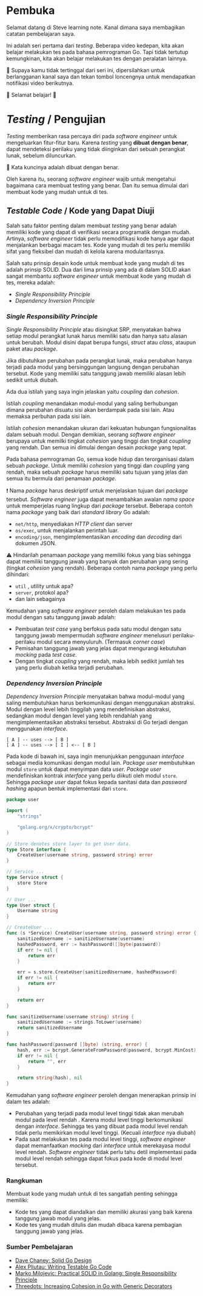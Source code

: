 # Pembuka
Selamat datang di Steve learning note. Kanal dimana saya membagikan catatan pembelajaran saya.

Ini adalah seri pertama dari _testing_.
Beberapa video kedepan, kita akan belajar melakukan tes pada bahasa pemrograman Go.
Tapi tidak tertutup kemungkinan, kita akan belajar melakukan tes dengan peralatan lainnya.

🔔 Supaya kamu tidak tertinggal dari seri ini, dipersilahkan untuk berlangganan kanal saya dan tekan tombol loncengnya untuk mendapatkan notifikasi video berikutnya.

📖 Selamat belajar! 📖

# _Testing_ / Pengujian
_Testing_ memberikan rasa percaya diri pada _software engineer_ untuk mengeluarkan fitur-fitur baru. 
Karena _testing_ yang **dibuat dengan benar**, dapat mendeteksi perilaku yang tidak diinginkan dari sebuah perangkat lunak, sebelum diluncurkan.

🔑 Kata kuncinya adalah dibuat dengan benar.

Oleh karena itu, seorang _software engineer_ wajib untuk mengetahui bagaimana cara membuat testing yang benar.
Dan itu semua dimulai dari membuat kode yang mudah untuk di tes.

## _Testable Code_ / Kode yang Dapat Diuji
Salah satu faktor penting dalam membuat _testing_ yang benar adalah memiliki kode yang dapat di verifikasi secara programatik dengan mudah.
Artinya, _software engineer_ tidak perlu memodifikasi kode hanya agar dapat menjalankan berbagai macam tes. 
Kode yang mudah di tes perlu memiliki sifat yang fleksibel dan mudah di kelola karena modularitasnya.

Salah satu prinsip desain kode untuk membuat kode yang mudah di tes adalah prinsip SOLID.
Dua dari lima prinsip yang ada di dalam SOLID akan sangat membantu _software engineer_ untuk membuat kode yang mudah di tes, mereka adalah:
- _Single Responsibility Principle_
- _Dependency Inversion Principle_

### _Single Responsibility Principle_
_Single Responsibility Principle_ atau disingkat SRP, menyatakan bahwa setiap modul perangkat lunak harus memiliki satu dan hanya satu alasan untuk berubah.
Modul disini dapat berupa fungsi, _struct_ atau _class_, ataupun paket atau _package_.

Jika dibutuhkan perubahan pada perangkat lunak, maka perubahan hanya terjadi pada modul yang bersinggungan langsung dengan perubahan tersebut.
Kode yang memiliki satu tanggung jawab memiliki alasan lebih sedikit untuk diubah.

Ada dua istilah yang saya ingin jelaskan yaitu _coupling_ dan _cohesion_.

Istilah _coupling_ menandakan modul-modul yang saling berhubungan dimana perubahan disuatu sisi akan berdampak pada sisi lain. Atau memaksa perbuhan pada sisi lain.

Istilah _cohesion_ menandakan ukuran dari kekuatan hubungan fungsionalitas dalam sebuah modul.
Dengan demikian, seorang _software engineer_ berupaya untuk memilki tingkat _cohesion_ yang tinggi dan tingkat _coupling_ yang rendah.
Dan semua ini dimulai dengan desain _package_ yang tepat.

Pada bahasa pemrograman Go, semua kode hidup dan terorganisasi dalam sebuah _package_.
Untuk memiliki _cohesion_ yang tinggi dan _coupling_ yang rendah, 
maka sebuah _package_ harus memiliki satu tujuan yang jelas dan semua itu bermula dari penamaan _package_.

❗ Nama _package_ harus deskriptif untuk menjelaskan tujuan dari _package_ tersebut.
_Software engineer_ juga dapat menambahkan awalan _nama space_ untuk memperjelas ruang lingkup dari _package_ tersebut.
Beberapa contoh nama _package_ yang baik dari _standard library_ Go adalah:
- `net/http`, menyediakan _HTTP client_ dan server
- `os/exec`, untuk menjalankan perintah luar.
- `encoding/json`, mengimplementasikan _encoding_ dan _decoding_ dari dokumen JSON.

⚠️ Hindarilah penamaan _package_ yang memiliki fokus yang bias sehingga dapat memiliki tanggung jawab yang banyak dan perubahan yang sering (tingkat _cohesion_ yang rendah).
Beberapa contoh nama _package_ yang perlu dihindari:
- `util` , utility untuk apa?
- `server`, protokol apa?
- dan lain sebagainya

Kemudahan yang _software engineer_ peroleh dalam melakukan tes pada modul dengan satu tanggung jawab adalah:
- Pembuatan _test case_ yang berfokus pada satu modul dengan satu tanggung jawab mempermudah _software engineer_ menelusuri perilaku-perilaku modul secara menyuluruh. (Termasuk _corner case_)
- Pemisahan tanggung jawab yang jelas dapat mengurangi kebutuhan _mocking_ pada _test case_.
- Dengan tingkat _coupling_ yang rendah, maka lebih sedikit jumlah tes yang perlu diubah ketika terjadi perubahan.

### _Dependency Inversion Principle_
_Dependency Inversion Principle_ menyatakan bahwa modul-modul yang saling membutuhkan harus berkomunikasi dengan menggunakan abstraksi.
Modul dengan level lebih tinggilah yang mendefinisikan abstraksi, sedangkan modul dengan level yang lebih rendahlah yang mengimplementasikan abstraksi tersebut.
Abstraksi di Go terjadi dengan menggunakan _interface_.

```
[ A ] -- uses --> [ B ]
[ A ] -- uses --> [ I ] <-- [ B ]
```

Pada kode di bawah ini, saya ingin menunjukkan penggunaan _interface_ sebagai media komunikasi dengan modul lain.
_Package user_ membutuhkan modul `store` untuk dapat menyimpan data _user_. 
_Package user_ mendefiniskan kontrak _interface_ yang perlu diikuti oleh modul `store`.
Sehingga _package user_ dapat fokus kepada sanitasi data dan _password hashing_ apapun bentuk implementasi dari `store`. 

```go
package user

import (
	"strings"

	"golang.org/x/crypto/bcrypt"
)

// Store denotes store layer to get User data.
type Store interface {
	CreateUser(username string, password string) error
}

// Service ...
type Service struct {
	store Store
}

// User ...
type User struct {
	Username string
}

// CreateUser ...
func (s *Service) CreateUser(username string, password string) error {
	sanitizedUsername := sanitizeUsername(username)
	hashedPassword, err := hashPassword([]byte(password))
	if err != nil {
		return err
	}

	err = s.store.CreateUser(sanitizedUsername, hashedPassword)
	if err != nil {
		return err
	}

	return err
}

func sanitizeUsername(username string) string {
	sanitizedUsername := strings.ToLower(username)
	return sanitizedUsername
}

func hashPassword(password []byte) (string, error) {
	hash, err := bcrypt.GenerateFromPassword(password, bcrypt.MinCost)
	if err != nil {
		return "", err
	}

	return string(hash), nil
}

```

Kemudahan yang _software engineer_ peroleh dengan menerapkan prinsip ini dalam tes adalah:
- Perubahan yang terjadi pada modul level tinggi tidak akan merubah modul pada level rendah
. Karena modul level tinggi berkomunikasi dengan _interface_. 
Sehingga tes yang dibuat pada modul level rendah tidak perlu memikirkan modul level tinggi. (Kecuali _interface_ nya diubah)
- Pada saat melakukan tes pada modul level tinggi, _software engineer_ dapat memanfaatkan _mocking_ dari _interface_ untuk merekayasa modul level rendah. _Software engineer_ tidak perlu tahu detil implementasi pada modul level rendah sehingga dapat fokus pada kode di modul level tersebut.

### Rangkuman
Membuat kode yang mudah untuk di tes sangatlah penting sehingga memiliki:
- Kode tes yang dapat diandalkan dan memiliki akurasi yang baik karena tanggung jawab modul yang jelas.
- Kode tes yang mudah ditulis dan mudah dibaca karena pembagian tanggung jawab yang jelas.

### Sumber Pembelajaran
- [Dave Chaney: Solid Go Design](https://dave.cheney.net/2016/08/20/solid-go-design)
- [Alex Pliutau: Writing Testable Go Code](https://dev.to/plutov/writing-testable-go-code-1ej9)
- [Marko Milojevic: Practical SOLID in Golang: Single Responsibility Principle](https://levelup.gitconnected.com/practical-solid-in-golang-single-responsibility-principle-20afb8643483)
- [Threedots: Increasing Cohesion in Go with Generic Decorators](https://threedots.tech/post/increasing-cohesion-in-go-with-generic-decorators/)
